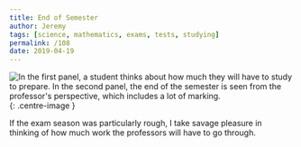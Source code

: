 ```yaml
---
title: End of Semester
author: Jeremy
tags: [science, mathematics, exams, tests, studying]
permalink: /108
date: 2019-04-19
---
```


![In the first panel, a student thinks about how much they will have to study to prepare. In the second panel, the end of the semester is seen from the professor's perspective, which includes a lot of marking.](https://res.cloudinary.com/dh3hm8pb7/image/upload/c_scale,q_auto:best,w_615/v1535842782/Handwaving/Published/EndOfSemester.png){: .centre-image }

If the exam season was particularly rough, I take savage pleasure in thinking of how much work the professors will have to go through.
